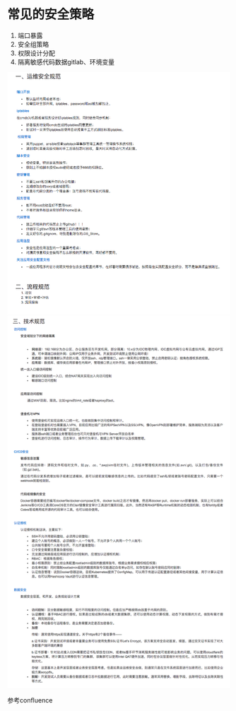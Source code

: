 # 常见的安全策略

1. 端口暴露
2. 安全组策略
3. 权限设计分配
4. 隔离敏感代码数据gitlab、环境变量

![](/assets/secrity.png)![](/assets/secrity2.png)

参考confluence

